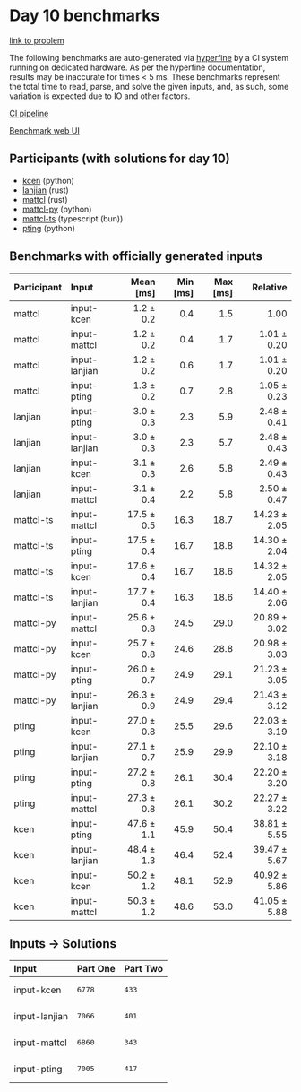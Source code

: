 # Day 10 benchmarks

[link to problem](https://adventofcode.com/2023/day/10)

The following benchmarks are auto-generated via
[hyperfine](https://github.com/sharkdp/hyperfine) by a CI system running on
dedicated hardware. As per the hyperfine documentation, results may be
inaccurate for times < 5 ms. These benchmarks represent the total time to read,
parse, and solve the given inputs, and, as such, some variation is expected due
to IO and other factors.

[CI pipeline](http://ci.papercode.net:8080/teams/main/pipelines/aoc2023)

[Benchmark web UI](https://aoc.ancalagon.black)


## Participants (with solutions for day 10)

- [kcen](https://github.com/kcen/aoc2023) (python)
- [lanjian](https://github.com/lanjian/aoc-2023) (rust)
- [mattcl](https://github.com/mattcl/aoc2023) (rust)
- [mattcl-py](https://github.com/mattcl/aoc2023-py) (python)
- [mattcl-ts](https://github.com/mattcl/aoc2023-js) (typescript (bun))
- [pting](https://github.com/pting/aoc2023) (python)


## Benchmarks with officially generated inputs

| Participant | Input | Mean [ms] | Min [ms] | Max [ms] | Relative |
|:---|:---|---:|---:|---:|---:|
| mattcl | input-kcen | 1.2 ± 0.2 | 0.4 | 1.5 | 1.00 |
| mattcl | input-mattcl | 1.2 ± 0.2 | 0.4 | 1.7 | 1.01 ± 0.20 |
| mattcl | input-lanjian | 1.2 ± 0.2 | 0.6 | 1.7 | 1.01 ± 0.20 |
| mattcl | input-pting | 1.3 ± 0.2 | 0.7 | 2.8 | 1.05 ± 0.23 |
| lanjian | input-pting | 3.0 ± 0.3 | 2.3 | 5.9 | 2.48 ± 0.41 |
| lanjian | input-lanjian | 3.0 ± 0.3 | 2.3 | 5.7 | 2.48 ± 0.43 |
| lanjian | input-kcen | 3.1 ± 0.3 | 2.6 | 5.8 | 2.49 ± 0.43 |
| lanjian | input-mattcl | 3.1 ± 0.4 | 2.2 | 5.8 | 2.50 ± 0.47 |
| mattcl-ts | input-mattcl | 17.5 ± 0.5 | 16.3 | 18.7 | 14.23 ± 2.05 |
| mattcl-ts | input-pting | 17.5 ± 0.4 | 16.7 | 18.8 | 14.30 ± 2.04 |
| mattcl-ts | input-kcen | 17.6 ± 0.4 | 16.7 | 18.6 | 14.32 ± 2.05 |
| mattcl-ts | input-lanjian | 17.7 ± 0.4 | 16.3 | 18.6 | 14.40 ± 2.06 |
| mattcl-py | input-mattcl | 25.6 ± 0.8 | 24.5 | 29.0 | 20.89 ± 3.02 |
| mattcl-py | input-kcen | 25.7 ± 0.8 | 24.6 | 28.8 | 20.98 ± 3.03 |
| mattcl-py | input-pting | 26.0 ± 0.7 | 24.9 | 29.1 | 21.23 ± 3.05 |
| mattcl-py | input-lanjian | 26.3 ± 0.9 | 24.9 | 29.4 | 21.43 ± 3.12 |
| pting | input-kcen | 27.0 ± 0.8 | 25.5 | 29.6 | 22.03 ± 3.19 |
| pting | input-lanjian | 27.1 ± 0.7 | 25.9 | 29.9 | 22.10 ± 3.18 |
| pting | input-pting | 27.2 ± 0.8 | 26.1 | 30.4 | 22.20 ± 3.20 |
| pting | input-mattcl | 27.3 ± 0.8 | 26.1 | 30.2 | 22.27 ± 3.22 |
| kcen | input-pting | 47.6 ± 1.1 | 45.9 | 50.4 | 38.81 ± 5.55 |
| kcen | input-lanjian | 48.4 ± 1.3 | 46.4 | 52.4 | 39.47 ± 5.67 |
| kcen | input-kcen | 50.2 ± 1.2 | 48.1 | 52.9 | 40.92 ± 5.86 |
| kcen | input-mattcl | 50.3 ± 1.2 | 48.6 | 53.0 | 41.05 ± 5.88 |


## Inputs -> Solutions

| Input | Part One | Part Two |
|:---|:---|:---|
|input-kcen|<pre>6778</pre>|<pre>433</pre>|
|input-lanjian|<pre>7066</pre>|<pre>401</pre>|
|input-mattcl|<pre>6860</pre>|<pre>343</pre>|
|input-pting|<pre>7005</pre>|<pre>417</pre>|